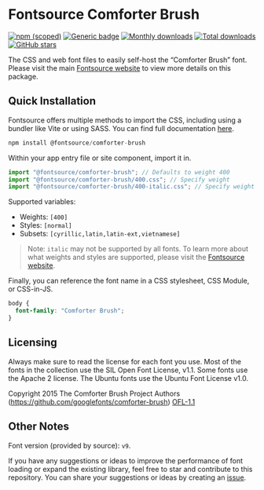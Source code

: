 # Fontsource Comforter Brush

[![npm (scoped)](https://img.shields.io/npm/v/@fontsource/comforter-brush?color=brightgreen)](https://www.npmjs.com/package/@fontsource/comforter-brush) [![Generic badge](https://img.shields.io/badge/fontsource-passing-brightgreen)](https://github.com/fontsource/fontsource) [![Monthly downloads](https://badgen.net/npm/dm/@fontsource/comforter-brush)](https://github.com/fontsource/fontsource) [![Total downloads](https://badgen.net/npm/dt/@fontsource/comforter-brush)](https://github.com/fontsource/fontsource) [![GitHub stars](https://img.shields.io/github/stars/fontsource/fontsource.svg?style=social&label=Star)](https://github.com/fontsource/fontsource/stargazers)

The CSS and web font files to easily self-host the “Comforter Brush” font. Please visit the main [Fontsource website](https://fontsource.org/fonts/comforter-brush) to view more details on this package.

## Quick Installation

Fontsource offers multiple methods to import the CSS, including using a bundler like Vite or using SASS. You can find full documentation [here](https://fontsource.org/docs/getting-started/introduction).

```javascript
npm install @fontsource/comforter-brush
```

Within your app entry file or site component, import it in.

```javascript
import "@fontsource/comforter-brush"; // Defaults to weight 400
import "@fontsource/comforter-brush/400.css"; // Specify weight
import "@fontsource/comforter-brush/400-italic.css"; // Specify weight and style
```

Supported variables:
- Weights: `[400]`
- Styles: `[normal]`
- Subsets: `[cyrillic,latin,latin-ext,vietnamese]`

> Note: `italic` may not be supported by all fonts. To learn more about what weights and styles are supported, please visit the [Fontsource website](https://fontsource.org/fonts/comforter-brush).

Finally, you can reference the font name in a CSS stylesheet, CSS Module, or CSS-in-JS.

```css
body {
  font-family: "Comforter Brush";
}
```

## Licensing
Always make sure to read the license for each font you use. Most of the fonts in the collection use the SIL Open Font License, v1.1. Some fonts use the Apache 2 license. The Ubuntu fonts use the Ubuntu Font License v1.0.

Copyright 2015 The Comforter Brush Project Authors (https://github.com/googlefonts/comforter-brush)
[OFL-1.1](https://openfontlicense.org)

## Other Notes
Font version (provided by source): `v9`.

If you have any suggestions or ideas to improve the performance of font loading or expand the existing library, feel free to star and contribute to this repository. You can share your suggestions or ideas by creating an [issue](https://github.com/fontsource/fontsource/issues).